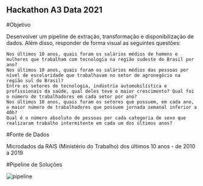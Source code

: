 
## Hackathon A3 Data 2021
#Objetivo

Desenvolver um pipeline de extração, transformação e disponibilização de dados. Além disso, responder de forma visual as seguintes questões:

    Nos últimos 10 anos, quais foram os salários médios de homens e mulheres que trabalham com tecnologia na região sudeste do Brasil por ano?
    Nos últimos 10 anos, quais foram os salários médios das pessoas por nível de escolaridade que trabalhavam no setor de agronegócio na região sul do Brasil?
    Entre os setores de tecnologia, indústria automobilística e profissionais da saúde, qual deles teve o maior crescimento? Qual foi o número de trabalhadores em cada setor por ano?
    Nos últimos 10 anos, quais foram os setores que possuem, em cada ano, o maior número de trabalhadores que possuem jornada semanal inferior a 40h?
    Qual é o número absoluto de pessoas por cada categoria de sexo que realizaram trabalho intermitente em cada um dos últimos anos?

#Fonte de Dados

Microdados da RAIS (Ministério do Trabalho) dos últimos 10 anos - de 2010 a 2019

#Pipeline de Soluções

![pipeline](https://github.com/febiaggio/raw-team-a3data-challenge/blob/master/rawteam-a3datachallenge.png?raw=true)

